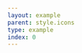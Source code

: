 ```yaml
---
layout: example
parent: style.icons
type: example
index: 0
---
```


<svg class="ds_icon  ds_icon--12" aria-hidden="true" role="img">
    <use href="/assets/images/icons/icons.stack.svg#search"></use>
</svg>
<svg class="ds_icon  ds_icon--16" aria-hidden="true" role="img">
    <use href="/assets/images/icons/icons.stack.svg#search"></use>
</svg>
<svg class="ds_icon  ds_icon--20" aria-hidden="true" role="img">
    <use href="/assets/images/icons/icons.stack.svg#search"></use>
</svg>
<svg class="ds_icon  ds_icon--24" aria-hidden="true" role="img">
    <use href="/assets/images/icons/icons.stack.svg#search"></use>
</svg>
<svg class="ds_icon  ds_icon--28" aria-hidden="true" role="img">
    <use href="/assets/images/icons/icons.stack.svg#search"></use>
</svg>
<svg class="ds_icon  ds_icon--32" aria-hidden="true" role="img">
    <use href="/assets/images/icons/icons.stack.svg#search"></use>
</svg>
<svg class="ds_icon  ds_icon--36" aria-hidden="true" role="img">
    <use href="/assets/images/icons/icons.stack.svg#search"></use>
</svg>
<svg class="ds_icon  ds_icon--40" aria-hidden="true" role="img">
    <use href="/assets/images/icons/icons.stack.svg#search"></use>
</svg>
<svg class="ds_icon  ds_icon--44" aria-hidden="true" role="img">
    <use href="/assets/images/icons/icons.stack.svg#search"></use>
</svg>
<svg class="ds_icon  ds_icon--48" aria-hidden="true" role="img">
    <use href="/assets/images/icons/icons.stack.svg#search"></use>
</svg>
<svg class="ds_icon  ds_icon--52" aria-hidden="true" role="img">
    <use href="/assets/images/icons/icons.stack.svg#search"></use>
</svg>
<svg class="ds_icon  ds_icon--56" aria-hidden="true" role="img">
    <use href="/assets/images/icons/icons.stack.svg#search"></use>
</svg>
<svg class="ds_icon  ds_icon--60" aria-hidden="true" role="img">
    <use href="/assets/images/icons/icons.stack.svg#search"></use>
</svg>
